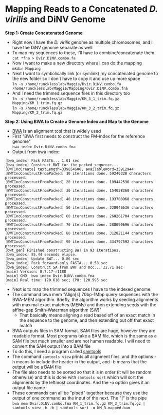 # Mapping Reads to a Concatenated _D. virilis_ and DiNV Genome

**Step 1: Create Concatenated Genome**
- Right now I have the _D. virilis_ genome as multiple chromosomes, and I have the DiNV genome separate as well
- To map my sequences to these, I'll have to combine/concatenate them   
`cat *fna > Dvir.DiNV.combo.fa`
- Now I want to make a new directory where I can do the mapping  
`mkdir Mapping`  
- Next I want to symbolically link (or symlink) my concatenated genome to the new folder so I don't have to copy it and use up more space  
`ln -s /home/runcklesslab/Maggie/Dvir.DiNV.combo.fa /home/runcklesslab/Maggie/Mapping/Dvir.DiNV.combo.fna`
- And I need the trimmed sequence files in this directory too  
`ln -s /home/runcklesslab/Maggie/KM_3_1_trim.fq.gz Mapping/KM_1_trim.fq.gz`  
`ln -s /home/runcklesslab/Maggie/KM_3_2_trim.fq.gz Mapping/KM_2_trim.fq.gz`

**Step 2: Using BWA to Create a Genome Index and Map to the Genome**
- [BWA](http://bio-bwa.sourceforge.net/bwa.shtml) is an alignment tool that is widely used
- First "BWA first needs to construct the FM-index for the reference genome"  
`bwa index Dvir.DiNV.combo.fna`  
- Output from bwa index:   

```
[bwa_index] Pack FASTA... 1.01 sec
[bwa_index] Construct BWT for the packed sequence...
[BWTIncCreate] textLength=339854600, availableWord=35912944
[BWTIncConstructFromPacked] 10 iterations done. 59240328 characters processed.
[BWTIncConstructFromPacked] 20 iterations done. 109442536 characters processed.
[BWTIncConstructFromPacked] 30 iterations done. 154058360 characters processed.
[BWTIncConstructFromPacked] 40 iterations done. 193708968 characters processed.
[BWTIncConstructFromPacked] 50 iterations done. 228946536 characters processed.
[BWTIncConstructFromPacked] 60 iterations done. 260261704 characters processed.
[BWTIncConstructFromPacked] 70 iterations done. 288090696 characters processed.
[BWTIncConstructFromPacked] 80 iterations done. 312821144 characters processed.
[BWTIncConstructFromPacked] 90 iterations done. 334797592 characters processed.
[bwt_gen] Finished constructing BWT in 93 iterations.
[bwa_index] 85.44 seconds elapse.
[bwa_index] Update BWT... 0.86 sec
[bwa_index] Pack forward-only FASTA... 0.58 sec
[bwa_index] Construct SA from BWT and Occ... 32.71 sec
[main] Version: 0.7.17-r1188
[main] CMD: bwa index Dvir.DiNV.combo.fna
[main] Real time: 120.618 sec; CPU: 120.595 sec
```

- Next is to map the trimmed sequences I have to the indexed genome
- The command bwa mem "Align[s] 70bp-1Mbp query sequences with the BWA-MEM algorithm. Briefly, the algorithm works by seeding alignments with maximal exact matches (MEMs) and then extending seeds with the affine-gap Smith-Waterman algorithm (SW)"  
  - That basically means aligning a read based off of an exact match in the sequence to the genome, and then extending out off that exact match
- BWA outputs files in SAM format. SAM files are huge, however they are readable format. Most programs take a BAM file, which is the same as a SAM file but much smaller and are not human readable. I will need to convert the SAM output into a BAM file
- To do this, I need a program called [samtools](http://www.htslib.org/doc/samtools.html)
- The command `samtools view` prints all alignment files, and the options -h means to include the header in the output, and -b means that the output will be a BAM file
- The file also needs to be sorted so that it is in order (it will be random otherwise) and this is done with `samtools sort` which will sort the alignments by the leftmost coordinates. And the -o option gives it an output file name   
- These commands can all be "piped" together because they use the output of one command as the input of the next. The "|" is the pipe  
`bwa mem Dvir.DiNV.combo.fna KM_1_trim.fq.gz KM_2_trim.fq.gz | samtools view -h -b | samtools sort -o KM_3.mapped.bam`
